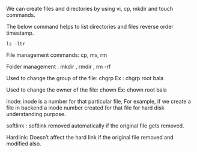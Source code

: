 We can create files and directories by using vi, cp, mkdir and touch commands.

The below command helps to list directories and files reverse order timestamp.

```
ls -ltr
```
File management commands: cp, mv, rm

Folder management : mkdir , rmdir , rm -rf

Used to change the group of the file: chgrp <groupname> <filename> Ex : chgrp root bala

Used to change the owner of the file: chown <ownername> <filename> Ex: chown root bala

inode: inode is a number for that particular file, For example, if we create a file in backend a inode number created for that file for hard disk understanding purpose.

softlink : softlink removed automatically if the original file gets removed.

Hardlink: Doesn’t affect the hard link if the original file removed and modified also.

